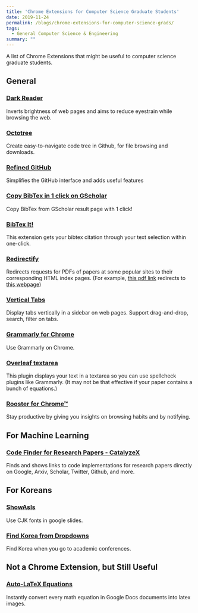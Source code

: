 ```yaml
---
title: 'Chrome Extensions for Computer Science Graduate Students'
date: 2019-11-24
permalink: /blogs/chrome-extensions-for-computer-science-grads/
tags:
  - General Computer Science & Engineering
summary: ""
---
```


A list of Chrome Extensions that might be useful to computer science graduate students.

## General

### [Dark Reader](https://chrome.google.com/webstore/detail/dark-reader/eimadpbcbfnmbkopoojfekhnkhdbieeh)
Inverts brightness of web pages and aims to reduce eyestrain while browsing the web.

### [Octotree](https://chrome.google.com/webstore/detail/octotree/bkhaagjahfmjljalopjnoealnfndnagc)
Create easy-to-navigate code tree in Github, for file browsing and downloads.

### [Refined GitHub](https://chrome.google.com/webstore/detail/refined-github/hlepfoohegkhhmjieoechaddaejaokhf)
Simplifies the GitHub interface and adds useful features

### [Copy BibTex in 1 click on GScholar](https://chrome.google.com/webstore/detail/bib-%E2%80%94-copy-bibtex-in-1-cl/onnmdchfagapkggbhnnjkmllimegclnh/related)
Copy BibTex from GScholar result page with 1 click!

### [BibTex It!](https://chrome.google.com/webstore/detail/bibtex-it/hofkoiddldajhihgjbckeffpodeoockc)
This extension gets your bibtex citation through your text selection within one-click.

### [Redirectify](https://chrome.google.com/webstore/detail/redirectify/mhjmbfadcbhilcfdhkkepffbnjaghfie)
Redirects requests for PDFs of papers at some popular sites to their corresponding HTML index pages.
(For example, [this pdf link](https://arxiv.org/pdf/1602.07527.pdf) redirects to [this webpage](https://arxiv.org/abs/1602.07527))

### [Vertical Tabs](https://chrome.google.com/webstore/detail/vertical-tabs/pddljdmihkpdfpkgmbhdomeeifpklgnm)
Display tabs vertically in a sidebar on web pages. Support drag-and-drop, search, filter on tabs.

### [Grammarly for Chrome](https://chrome.google.com/webstore/detail/grammarly-for-chrome/kbfnbcaeplbcioakkpcpgfkobkghlhen)
Use Grammarly on Chrome.

### [Overleaf textarea](https://chrome.google.com/webstore/detail/overleaf-textarea/iejmieihafhhmjpoblelhbpdgchbckil/)
This plugin displays your text in a textarea so you can use spellcheck plugins like Grammarly.
(It may not be that effective if your paper contains a bunch of equations.)

### [Rooster for Chrome™](https://chrome.google.com/webstore/detail/rooster-for-chrome/pimolnhbniceppehbgmibnbgcnhpkhfh)
Stay productive by giving you insights on browsing habits and by notifying.

## For Machine Learning

### [Code Finder for Research Papers - CatalyzeX](https://chrome.google.com/webstore/detail/code-finder-for-research/aikkeehnlfpamidigaffhfmgbkdeheil)
Finds and shows links to code implementations for research papers directly on Google, Arxiv, Scholar, Twitter, Github, and more.

## For Koreans

### [ShowAsIs](https://chrome.google.com/webstore/detail/showasis/lehpimiaaocmlkoebjgkokglapbadpdh)
Use CJK fonts in google slides.

### [Find Korea from Dropdowns](https://chrome.google.com/webstore/detail/find-korea-from-dropdowns/lfphjcfkgaiiojhbippbghhdikoibedi)
Find Korea when you go to academic conferences.

## Not a Chrome Extension, but Still Useful

### [Auto-LaTeX Equations](https://gsuite.google.com/marketplace/app/autolatex_equations/850293439076?pann=cwsdp&hl=ko)
Instantly convert every math equation in Google Docs documents into latex images.
